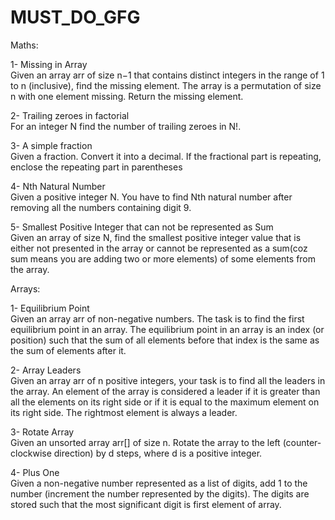 # MUST_DO_GFG

Maths:</br>

1- Missing in Array </br>
Given an array arr of size n−1 that contains distinct integers in the range of 1 to n (inclusive), find the missing element. The array is a permutation of size n with one element missing. Return the missing element.</br>

2- Trailing zeroes in factorial </br>
For an integer N find the number of trailing zeroes in N!.</br>

3- A simple fraction</br>
Given a fraction. Convert it into a decimal. 
If the fractional part is repeating, enclose the repeating part in parentheses</br>

4- Nth Natural Number</br>
Given a positive integer N. You have to find Nth natural number after removing all the numbers containing digit 9.</br>

5- Smallest Positive Integer that can not be represented as Sum</br>
Given an array of size N, find the smallest positive integer value that is either not presented in the array or cannot be represented as a sum(coz sum means you are adding two or more elements) of some elements from the array.</br>

Arrays:</br>

1- Equilibrium Point</br>
Given an array arr of non-negative numbers. The task is to find the first equilibrium point in an array. The equilibrium point in an array is an index (or position) such that the sum of all elements before that index is the same as the sum of elements after it.</br>

2- Array Leaders</br>
Given an array arr of n positive integers, your task is to find all the leaders in the array. An element of the array is considered a leader if it is greater than all the elements on its right side or if it is equal to the maximum element on its right side. The rightmost element is always a leader.</br>

3- Rotate Array</br>
Given an unsorted array arr[] of size n. Rotate the array to the left (counter-clockwise direction) by d steps, where d is a positive integer.

4- Plus One</br>
Given a non-negative number represented as a list of digits, add 1 to the number (increment the number represented by the digits). The digits are stored such that the most significant digit is first element of array.

